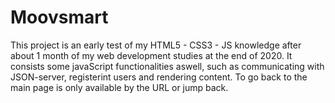 # Moovsmart
This project is an early test of my HTML5 - CSS3 - JS knowledge after about 1 month of my web development studies at the end of 2020. It consists some javaScript functionalities aswell, such as communicating with JSON-server, registerint users and rendering content. To go back to the main page is only available by the URL or jump back.
